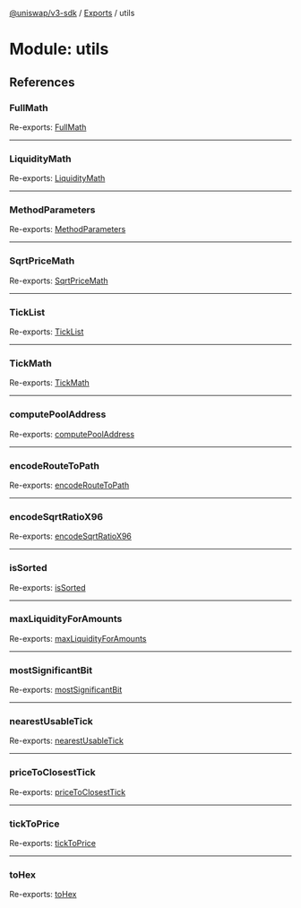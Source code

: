 [@uniswap/v3-sdk](../README.md) / [Exports](../modules.md) / utils

# Module: utils

## References

### FullMath

Re-exports: [FullMath](../classes/utils_fullmath.fullmath.md)

___

### LiquidityMath

Re-exports: [LiquidityMath](../classes/utils_liquiditymath.liquiditymath.md)

___

### MethodParameters

Re-exports: [MethodParameters](../interfaces/utils_calldata.methodparameters.md)

___

### SqrtPriceMath

Re-exports: [SqrtPriceMath](../classes/utils_sqrtpricemath.sqrtpricemath.md)

___

### TickList

Re-exports: [TickList](../classes/utils_ticklist.ticklist.md)

___

### TickMath

Re-exports: [TickMath](../classes/utils_tickmath.tickmath.md)

___

### computePoolAddress

Re-exports: [computePoolAddress](../functions/utils_computepooladdress.computepooladdress.md)

___

### encodeRouteToPath

Re-exports: [encodeRouteToPath](../functions/utils_encoderoutetopath.encoderoutetopath.md)

___

### encodeSqrtRatioX96

Re-exports: [encodeSqrtRatioX96](../functions/utils_encodesqrtratiox96.encodesqrtratiox96.md)

___

### isSorted

Re-exports: [isSorted](../functions/utils_issorted.issorted.md)

___

### maxLiquidityForAmounts

Re-exports: [maxLiquidityForAmounts](../functions/utils_maxliquidityforamounts.maxliquidityforamounts.md)

___

### mostSignificantBit

Re-exports: [mostSignificantBit](../functions/utils_mostsignificantbit.mostsignificantbit.md)

___

### nearestUsableTick

Re-exports: [nearestUsableTick](../functions/utils_nearestusabletick.nearestusabletick.md)

___

### priceToClosestTick

Re-exports: [priceToClosestTick](../functions/utils_pricetickconversions.pricetoclosesttick.md)

___

### tickToPrice

Re-exports: [tickToPrice](../functions/utils_pricetickconversions.ticktoprice.md)

___

### toHex

Re-exports: [toHex](../functions/utils_calldata.tohex.md)
